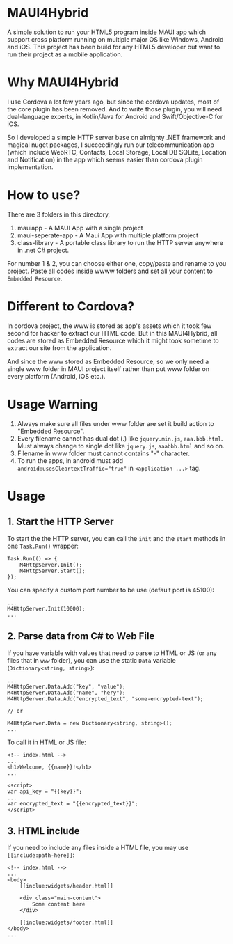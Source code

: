 # MAUI4Hybrid
A simple solution to run your HTML5 program inside MAUI app which support cross platform running on multiple major OS like Windows, Android and iOS. This project has been build for any HTML5 developer but want to run their project as a mobile application.

# Why MAUI4Hybrid
I use Cordova a lot few years ago, but since the cordova updates, most of the core plugin has been removed. And to write those plugin, you will need dual-language experts, in Kotlin/Java for Android and Swift/Objective-C for iOS. 

So I developed a simple HTTP server base on almighty .NET framework and magical nuget packages, I succeedingly run our telecommunication app (which include WebRTC, Contacts, Local Storage, Local DB SQLite, Location and Notification) in the app which seems easier than cordova plugin implementation.

# How to use?
There are 3 folders in this directory,
1. mauiapp - A MAUI App with a single project
2. maui-seperate-app - A Maui App with multiple platform project
3. class-library - A portable class library to run the HTTP server anywhere in .net C# project.

For number 1 & 2, you can choose either one, copy/paste and rename to you project. Paste all codes inside wwww folders and set all your content to `Embedded Resource`.

# Different to Cordova?
In cordova project, the www is stored as app's assets which it took few second for hacker to extract our HTML code. But in this MAUI4Hybrid, all codes are stored as Embedded Resource which it might took sometime to extract our site from the application.

And since the www stored as Embedded Resource, so we only need a single www folder in MAUI project itself rather than put www folder on every platform (Android, iOS etc.).

#  Usage Warning
1. Always make sure all files under www folder are set it build action to "Embedded Resource".
2. Every filename cannot has dual dot (.) like `jquery.min.js`, `aaa.bbb.html`. Must always change to single dot like `jquery.js`, `aaabbb.html` and so on.
3. Filename in www folder must cannot contains "-" character.
4. To run the apps, in android must add `android:usesCleartextTraffic="true"` in `<application ...>` tag.

# Usage

## 1. Start the HTTP Server
To start the the HTTP server, you can call the `init` and the `start` methods in one `Task.Run()` wrapper:

```
Task.Run(() => {
	M4HttpServer.Init();
	M4HttpServer.Start();
});
```
You can specify a custom port number to be use (default port is 45100):
```
...
M4HttpServer.Init(10000);
...
```

## 2. Parse data from C# to Web File
If you have variable with values that need to parse to HTML or JS (or any files that in `www` folder), you can use the static `Data` variable (`Dictionary<string, string>`):

```
...
M4HttpServer.Data.Add("key", "value");
M4HttpServer.Data.Add("name", "hery");
M4HttpServer.Data.Add("encrypted_text", "some-encrypted-text");

// or

M4HttpServer.Data = new Dictionary<string, string>();
...
```

To call it in HTML or JS file:
```
<!-- index.html -->
...
<h1>Welcome, {{name}}!</h1>
...

<script>
var api_key = "{{key}}";
...
var encrypted_text = "{{encrypted_text}}";
</script>

```

## 3. HTML include
If you need to include any files inside a HTML file, you may use `[[include:path-here]]`:
```
<!-- index.html -->
...
<body>
	[[inclue:widgets/header.html]]
	
	<div class="main-content">
		Some content here
	</div>
	
	[[inclue:widgets/footer.html]]
</body>
...

```
